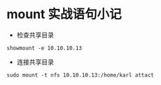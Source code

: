 # mount 实战语句小记

- 检查共享目录

```
showmount -e 10.10.10.13
```

- 连接共享目录

```
sudo mount -t nfs 10.10.10.13:/home/karl attact
```